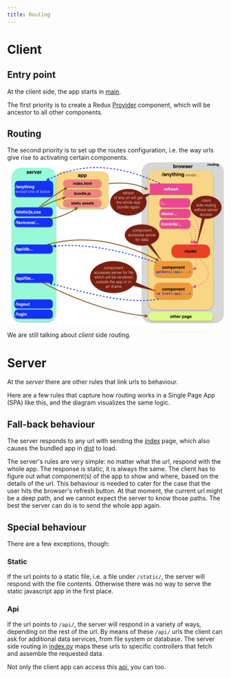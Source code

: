 ```yaml
---
title: Routing
---
```


Client
=============================================================================================
## Entry point

At the client side, the app starts in
[main](Components#main).

The first priority is to create a
Redux [Provider](React#redux) component, which will be ancestor to all other components.

## Routing
The second priority is to set up the routes configuration, i.e. the way urls give rise to activating certain components.
![diag](design/design.006.jpeg)

We are still talking about *client* side routing.

Server
=============================================================================================
At the *server* there are other rules that link urls to behaviour.

Here are a few rules that capture how routing works in a Single Page App (SPA) like this,
and the diagram visualizes the same logic.

## Fall-back behaviour
The server responds to any url with sending the
[index]({{site.serverBase}}/views/index.tpl)
page, which also causes the bundled app in [dist]({{site.repBase}}/static/dist) to load.

The server's rules are very simple:
no matter what the url, respond with the whole app.
The response is static, it is always the same.
The client has to figure out what component(s) of the app to show and where, based on the details of the url.
This behaviour is needed to cater for the case that the user hits the browser's refresh button.
At that moment, the current url might be a deep path, and we cannot expect the server to know those paths.
The best the server can do is to send the whole app again.

## Special behaviour
There are a few exceptions, though:

### Static
If the url points to a static file,
i.e. a file under `/static/`, the server will respond with the file contents.
Otherwise there was no way to serve the static javascript app in the first place.

### Api
If the url points to `/api/`,
the server will respond in a variety of ways, depending on the rest of the url.
By means of these `/api/` urls the client can ask for additional data services, from file system or database.
The server side routing in
[index.py]({{site.serverBase}}/index.py)
maps these urls to specific controllers that fetch and assemble the requested data.

Not only the client app can access this [api](API), you can too.
